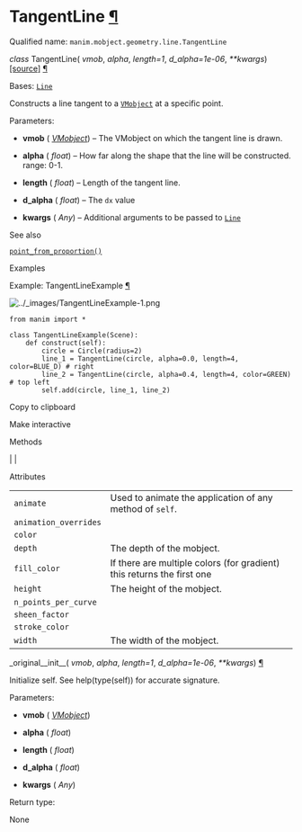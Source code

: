 # TangentLine [¶](https://docs.manim.community/en/stable/reference/manim.mobject.geometry.line.TangentLine.html\#tangentline "Link to this heading")

Qualified name: `manim.mobject.geometry.line.TangentLine`

_class_ TangentLine( _vmob_, _alpha_, _length=1_, _d\_alpha=1e-06_, _\*\*kwargs_) [\[source\]](https://docs.manim.community/en/stable/_modules/manim/mobject/geometry/line.html#TangentLine) [¶](https://docs.manim.community/en/stable/reference/manim.mobject.geometry.line.TangentLine.html#manim.mobject.geometry.line.TangentLine "Link to this definition")

Bases: [`Line`](https://docs.manim.community/en/stable/reference/manim.mobject.geometry.line.Line.html#manim.mobject.geometry.line.Line "manim.mobject.geometry.line.Line")

Constructs a line tangent to a [`VMobject`](https://docs.manim.community/en/stable/reference/manim.mobject.types.vectorized_mobject.VMobject.html#manim.mobject.types.vectorized_mobject.VMobject "manim.mobject.types.vectorized_mobject.VMobject") at a specific point.

Parameters:

- **vmob** ( [_VMobject_](https://docs.manim.community/en/stable/reference/manim.mobject.types.vectorized_mobject.VMobject.html#manim.mobject.types.vectorized_mobject.VMobject "manim.mobject.types.vectorized_mobject.VMobject")) – The VMobject on which the tangent line is drawn.

- **alpha** ( _float_) – How far along the shape that the line will be constructed. range: 0-1.

- **length** ( _float_) – Length of the tangent line.

- **d\_alpha** ( _float_) – The `dx` value

- **kwargs** ( _Any_) – Additional arguments to be passed to [`Line`](https://docs.manim.community/en/stable/reference/manim.mobject.geometry.line.Line.html#manim.mobject.geometry.line.Line "manim.mobject.geometry.line.Line")


See also

[`point_from_proportion()`](https://docs.manim.community/en/stable/reference/manim.mobject.types.vectorized_mobject.VMobject.html#manim.mobject.types.vectorized_mobject.VMobject.point_from_proportion "manim.mobject.types.vectorized_mobject.VMobject.point_from_proportion")

Examples

Example: TangentLineExample [¶](https://docs.manim.community/en/stable/reference/manim.mobject.geometry.line.TangentLine.html#tangentlineexample)

![../_images/TangentLineExample-1.png](https://docs.manim.community/en/stable/_images/TangentLineExample-1.png)

```
from manim import *

class TangentLineExample(Scene):
    def construct(self):
        circle = Circle(radius=2)
        line_1 = TangentLine(circle, alpha=0.0, length=4, color=BLUE_D) # right
        line_2 = TangentLine(circle, alpha=0.4, length=4, color=GREEN) # top left
        self.add(circle, line_1, line_2)

```

Copy to clipboard

Make interactive

Methods

|
|

Attributes

|     |     |
| --- | --- |
| `animate` | Used to animate the application of any method of `self`. |
| `animation_overrides` |  |
| `color` |  |
| `depth` | The depth of the mobject. |
| `fill_color` | If there are multiple colors (for gradient) this returns the first one |
| `height` | The height of the mobject. |
| `n_points_per_curve` |  |
| `sheen_factor` |  |
| `stroke_color` |  |
| `width` | The width of the mobject. |

\_original\_\_init\_\_( _vmob_, _alpha_, _length=1_, _d\_alpha=1e-06_, _\*\*kwargs_) [¶](https://docs.manim.community/en/stable/reference/manim.mobject.geometry.line.TangentLine.html#manim.mobject.geometry.line.TangentLine._original__init__ "Link to this definition")

Initialize self. See help(type(self)) for accurate signature.

Parameters:

- **vmob** ( [_VMobject_](https://docs.manim.community/en/stable/reference/manim.mobject.types.vectorized_mobject.VMobject.html#manim.mobject.types.vectorized_mobject.VMobject "manim.mobject.types.vectorized_mobject.VMobject"))

- **alpha** ( _float_)

- **length** ( _float_)

- **d\_alpha** ( _float_)

- **kwargs** ( _Any_)


Return type:

None